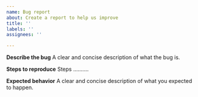 ```yaml
---
name: Bug report
about: Create a report to help us improve
title: ''
labels: ''
assignees: ''

---
```


**Describe the bug**
 A clear and concise description of what the bug is.
 
**Steps to reproduce**
 Steps ..........
 
**Expected behavior**
 A clear and concise description of what you expected to happen.
